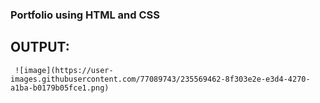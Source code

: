 ### Portfolio using HTML and CSS
 
## OUTPUT:
     ![image](https://user-images.githubusercontent.com/77089743/235569462-8f303e2e-e3d4-4270-a1ba-b0179b05fce1.png)
     
